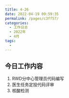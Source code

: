 ```yaml
---
title: 4-26
date: 2022-04-19 09:59:35
permalink: /pages/c3ff57/
categories:
  - 工作日志
  - 2022年
  - 4月
tags:
  - 
---
```

## 今日工作内容
1. RWD分中心管理员代码编写
2. 医生任务定投代码评审
3. 核酸检测